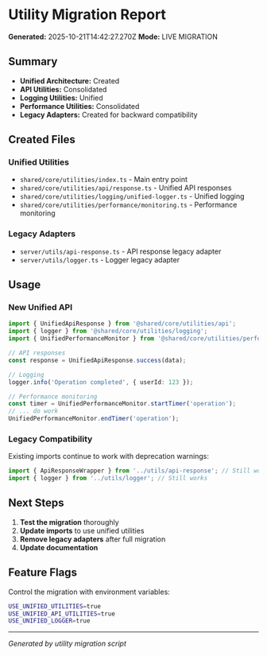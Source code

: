 # Utility Migration Report

**Generated:** 2025-10-21T14:42:27.270Z
**Mode:** LIVE MIGRATION

## Summary

- **Unified Architecture:** Created
- **API Utilities:** Consolidated
- **Logging Utilities:** Unified
- **Performance Utilities:** Consolidated
- **Legacy Adapters:** Created for backward compatibility

## Created Files

### Unified Utilities
- `shared/core/utilities/index.ts` - Main entry point
- `shared/core/utilities/api/response.ts` - Unified API responses
- `shared/core/utilities/logging/unified-logger.ts` - Unified logging
- `shared/core/utilities/performance/monitoring.ts` - Performance monitoring

### Legacy Adapters
- `server/utils/api-response.ts` - API response legacy adapter
- `server/utils/logger.ts` - Logger legacy adapter

## Usage

### New Unified API
```typescript
import { UnifiedApiResponse } from '@shared/core/utilities/api';
import { logger } from '@shared/core/utilities/logging';
import { UnifiedPerformanceMonitor } from '@shared/core/utilities/performance';

// API responses
const response = UnifiedApiResponse.success(data);

// Logging
logger.info('Operation completed', { userId: 123 });

// Performance monitoring
const timer = UnifiedPerformanceMonitor.startTimer('operation');
// ... do work
UnifiedPerformanceMonitor.endTimer('operation');
```

### Legacy Compatibility
Existing imports continue to work with deprecation warnings:
```typescript
import { ApiResponseWrapper } from '../utils/api-response'; // Still works
import { logger } from '../utils/logger'; // Still works
```

## Next Steps

1. **Test the migration** thoroughly
2. **Update imports** to use unified utilities
3. **Remove legacy adapters** after full migration
4. **Update documentation**

## Feature Flags

Control the migration with environment variables:
```bash
USE_UNIFIED_UTILITIES=true
USE_UNIFIED_API_UTILITIES=true
USE_UNIFIED_LOGGER=true
```

---

*Generated by utility migration script*
